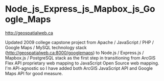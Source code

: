 Node_js_Express_js_Mapbox_js_Google_Maps
========================================

http://geospatialweb.ca

Updated 2009 college capstone project from Apache / JavaScript / PHP / Google Maps / MySQL technology stack (http://geospatialweb.ca:8000/googlemaps) to Node.js / Express.js / Mapbox.js / PostgreSQL stack as the first step in transitioning from ArcGIS Flex API proprietary web mapping to JavaScript Open Source web mapping. I'm API-agnostic so I have added both ArcGIS JavaScript API and Google Maps API for good measure. 
